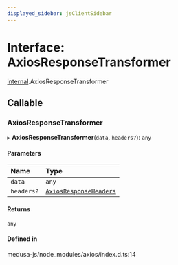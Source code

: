 ```yaml
---
displayed_sidebar: jsClientSidebar
---
```


# Interface: AxiosResponseTransformer

[internal](../modules/internal.md).AxiosResponseTransformer

## Callable

### AxiosResponseTransformer

▸ **AxiosResponseTransformer**(`data`, `headers?`): `any`

#### Parameters

| Name | Type |
| :------ | :------ |
| `data` | `any` |
| `headers?` | [`AxiosResponseHeaders`](../modules/internal.md#axiosresponseheaders) |

#### Returns

`any`

#### Defined in

medusa-js/node_modules/axios/index.d.ts:14
